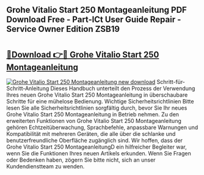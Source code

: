 ## Grohe Vitalio Start 250 Montageanleitung PDF Download Free - Part-lCt User Guide Repair - Service Owner Edition ZSB19

# <h2><a href="http://df6icl.blite.top/?on=Grohe+Vitalio+Start+250+Montageanleitung">🔗Download 👉🔴 Grohe Vitalio Start 250 Montageanleitung</a></h2>

[![Grohe Vitalio Start 250 Montageanleitung new download](https://i.imgur.com/lujVjoI.png)](http://df6icl.blite.top/?on=Grohe+Vitalio+Start+250+Montageanleitung)
Schritt-für-Schritt-Anleitung Dieses Handbuch unterteilt den Prozess der Verwendung Ihres neuen Grohe Vitalio Start 250 Montageanleitung in überschaubare Schritte für eine mühelose Bedienung. Wichtige Sicherheitsrichtlinien Bitte lesen Sie alle Sicherheitsrichtlinien sorgfältig durch, bevor Sie Ihr neues Grohe Vitalio Start 250 Montageanleitung in Betrieb nehmen. Zu den erweiterten Funktionen von Grohe Vitalio Start 250 Montageanleitung gehören Echtzeitüberwachung, Sprachbefehle, anpassbare Warnungen und Kompatibilität mit mehreren Geräten, die alle über die schlanke und benutzerfreundliche Oberfläche zugänglich sind. Wir hoffen, dass der Grohe Vitalio Start 250 MontageanleitungD ein hilfreicher Begleiter war, wenn Sie die Funktionen Ihres neuen Artikels erkunden. Wenn Sie Fragen oder Bedenken haben, zögern Sie bitte nicht, sich an unser Kundendienstteam zu wenden.
